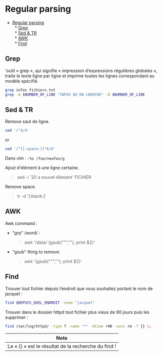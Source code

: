 # Regular parsing

* [Regular parsing](#regular-parsing)  
  * [Grep](#grep)  
  * [Sed &amp; TR](#sed--tr)  
  * [AWK](#awk)  
  * [Find](#find)

## Grep

'outil « grep », qui signifie « impression d’expressions régulières globales », traite le texte ligne par ligne et imprime toutes les lignes correspondant au modèle spécifié.

```bash
grep infos fichiers.txt
grep -A $NUMBER_OF_LINE "INFOS QU'ON CHERCHE" -B $NUMBER_OF_LINE
```

## Sed & TR
Remove saut de ligne.
```bash
sed '/^$/d'
```
or 

```bash
sed '/^[[:space:]]*$/d'
```

Dans vim : `:%s /foo/newfoo/g`

Ajout d'élèment à une ligne certaine.
> sed -i '20 a nouvel élèment' FICHIER

Remove space.
> tr -d '[:blank:]'

## AWK
Awk command :

- "grp" /word/ :
   > awk '/data/ {gsub("\"",""); print $2}'

- "gsub" thing to remove:
   > awk '{gsub("\"",""); print $2}'

## Find

Trouver tout fichier depuis l’endroit que vous souhaitez portant le nom de jacquet :

```bash
find $DEPUIS_QUEL_ENDROIT -name "jacquet"
```

Trouver dans le dossier httpd tout fichier plus vieux de 90 jours puis les supprimer :

```bash
find /var/log/httpd/ -type f -name "*" -mtime +90 -exec rm -f {} \;
```

| Note |
|-|
| Le « {} » est le résultat de la recherche du find ! |